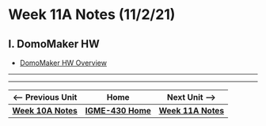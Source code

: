 # Week 11A Notes (11/2/21)

## I. DomoMaker HW

- [DomoMaker HW Overview](../hw-notes/HW-DomoMaker.md)

<hr><hr>

| <-- Previous Unit | Home | Next Unit -->
| --- | --- | --- 
| [**Week 10A Notes**](10A.md)   |  [**IGME-430 Home**](../README.md) |  [**Week 11A Notes**](11A.md)
